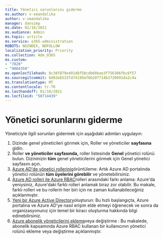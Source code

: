 ```yaml
---
title: Yönetici sorunlarını giderme
ms.author: v-smandalika
author: v-smandalika
manager: dansimp
ms.date: 01/16/2021
ms.audience: Admin
ms.topic: article
ms.service: o365-administration
ROBOTS: NOINDEX, NOFOLLOW
localization_priority: Priority
ms.collection: Adm_O365
ms.custom:
- "7820"
- "9004358"
ms.openlocfilehash: 8c38f879e491d8f50cdb60bae3f756306fbc6f57
ms.sourcegitcommit: 6d02eb533fd74199af6b20f714b3720991da2c4a
ms.translationtype: MT
ms.contentlocale: tr-TR
ms.lasthandoff: 01/18/2021
ms.locfileid: "50714439"
---
```

# <a name="troubleshoot-administrator-issues"></a>Yönetici sorunlarını giderme

Yöneticiyle ilgili sorunları gidermek için aşağıdaki adımları uygulayın:

1. Dizinde genel yöneticileri görmek için, Roller ve yöneticiler **sayfasına** gidin.
2. Roller **ve yöneticiler sayfasında,** roller listesinde **Genel** yönetici rolünü bulun. Dizininizin **tüm** genel yöneticilerini görmek için Genel yönetici sayfasını açın.
3. [Azure AD'de yönetici rollerini](https://docs.microsoft.com/azure/active-directory/roles/manage-roles-portal)görüntüleme: Artık Azure AD portalında yönetici rolünün **tüm üyelerini görebilir** ve yönetebilirsiniz.
4. [Azure AD rolleri ile Azure RBAC](https://docs.microsoft.com/azure/role-based-access-control/rbac-and-directory-admin-roles)rolleri arasındaki farkı anlama: Azure'da yeniysiniz, Azure'daki farklı rolleri anlamak biraz zor olabilir. Bu makale, farklı rolleri ve bu rollerin her biri için ne zaman kullanabileceğiniz açıklanmıştır.
5. [Yeni bir Azure Active Directory](https://docs.microsoft.com/azure/active-directory/fundamentals/active-directory-access-create-new-tenant)oluşturun: Bu hızlı başlangıçta, Azure portalına ve Azure AD'ye nasıl erişim elde etmeyi öğrenecek ve sonra da organizasyonunız için temel bir kiracı oluşturma hakkında bilgi edinebilirsiniz.
6. [Azure abonelik yöneticilerini ekleme](https://docs.microsoft.com/azure/cost-management-billing/manage/add-change-subscription-administrator)veya değiştirme : Bu makalede, abonelik kapsamında Azure RBAC kullanan bir kullanıcının yönetici rolünü ekleme veya değiştirme açıklanmıştır.
